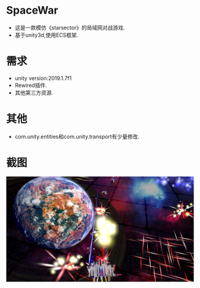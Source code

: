 # SpaceWar
* 这是一款模仿《starsector》的局域网对战游戏.
* 基于unity3d,使用ECS框架.


# 需求
* unity version:2019.1.7f1
* Rewired插件.
* 其他第三方资源.


# 其他
* com.unity.entities和com.unity.transport有少量修改.


# 截图
![](readme/s.png)
